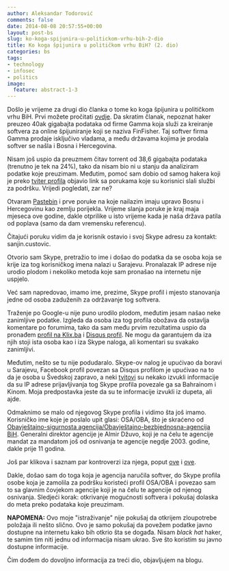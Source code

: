 ```yaml
---
author: Aleksandar Todorović
comments: false
date: 2014-08-08 20:57:55+00:00
layout: post-bs
slug: ko-koga-spijunira-u-politickom-vrhu-bih-2-dio
title: Ko koga špijunira u političkom vrhu BiH? (2. dio)
categories: bs
tags:
- technology
- infosec
- politics
image:
  feature: abstract-1-3
---
```


Došlo je vrijeme za drugi dio članka o tome ko koga špijunira u političkom vrhu BiH. Prvi možete pročitati [ovdje](http://aleksandartodorovic.wordpress.com/2014/08/07/ko-koga-spijunira-u-politickom-vrhu-bih/). Da skratim članak, nepoznat haker preuzeo 40ak gigabajta podataka od firme Gamma koja služi za kreiranje softvera za online špijuniranje koji se naziva FinFisher. Taj softver firma Gamma prodaje isključivo vladama, a među državama kojima je prodala softver se našla i Bosna i Hercegovina.

Nisam još uspio da preuzmem čitav torrent od 38,6 gigabajta podataka (trenutno je tek na 24%), tako da nisam bio ni u stanju da analiziram podatke koje preuzimam. Međutim, pomoć sam dobio od samog hakera koji je preko [tviter profila](https://twitter.com/GammaGroupPR) objavio link sa porukama koje su korisnici slali službi za podršku. Vrijedi pogledati, zar ne?

Otvaram [Pastebin](http://pastebin.com/raw.php?i=GN9wn7xn) i prve poruke na koje nailazim imaju upravo Bosnu i Hercegovinu kao zemlju porijekla. Vrijeme slanja poruke je kraj maja mjeseca ove godine, dakle otprilike u isto vrijeme kada je naša država patila od poplava (samo da dam vremensku referencu).

Čitajući poruku vidim da je korisnik ostavio i svoj Skype adresu za kontakt: sanjin.custovic.

Otvorio sam Skype, pretražio to ime i došao do podatka da se osoba koja se krije iza tog korisničkog imena nalazi u Sarajevu. Pronalazak IP adrese nije urodio plodom i nekoliko metoda koje sam pronašao na internetu nije uspjelo.

Već sam napredovao, imamo ime, prezime, Skype profil i mjesto stanovanja jedne od osoba zaduženih za održavanje tog softvera.

Traženje po Google-u nije puno urodilo plodom, međutim jesam našao neke zanimljive podatke. Izgleda da osoba iza tog profila obožava da ostavlja komentare po forumima, tako da sam među prvim rezultatima uspio da pronađem [profil na Klix.ba](http://www.klix.ba/profil/sanjin-custovic) i [Disqus profil](http://disqus.com/sanjincustovic/). Ne mogu da garantujem da iza njih stoji ista osoba kao i iza Skype naloga, ali komentari su svakako zanimljivi.

Međutim, nešto se tu nije podudaralo. Skype-ov nalog je upućivao da boravi u Sarajevu, Facebook profil povezan sa Disqus profilom je upućivao na to da je osoba u Švedskoj zapravo, a neki [tvitovi](https://twitter.com/Trojan7Sec/status/497461960121024514) su nekako izvukli informacije da su IP adrese prijavljivanja tog Skype profila povezale ga sa Bahrainom i Kinom. Moja predpostavka jeste da su te informacije izvukli iz dupeta, ali ajde.

Odmaknimo se malo od njegovog Skype profila i vidimo šta još imamo. Korisničko ime koje je poslalo upit glasi: OSA/OBA, što je skraćeno od [Obavještajno-sigurnosta agencija/Obavještajno-bezbjednosna-agencija BiH](http://www.osa-oba.gov.ba/indexbos.htm). Generalni direktor agencije je Almir Džuvo, koji je na čelu te agencije mandat za mandatom još od osnivanja te agencije negdje 2003. godine, dakle prije 11 godina.

Još par klikova i saznam par kontroverzi iza njega, poput [ove](http://croportal.ba/vijesti/bih/3932-direktor-obavjetajne-slube-almir-duvo-ima-monopol-u-dravnim-institucijama) i [ove](http://www.javno.ba/bih/uj-i-almir-duvo-pijun.html).

Dakle, došao sam do toga koja je agencija naručila softver, do Skype profila osobe koja je zamolila za podršku koristeći profil OSA/OBA i povezao sam to sa glavnim čovjekom agencije koji je na čelu te agencije od njenog osnivanja. Sledjeći korak: otkrivanje mogućnosti softvera i pokušaj dolaska do meta preko podataka koje preuzimam.

**NAPOMENA:** Ovo moje "istraživanje" nije pokušaj da otkrijem zloupotrebe položaja ili nešto slično. Ovo je samo pokušaj da povežem podatke javno dostupne na internetu kako bih otkrio šta se događa. Nisam _black hat_ haker, te samim tim niti jednu od informacija nisam ukrao. Sve što koristim su javno dostupne informacije.

Čim dođem do dovoljno informacija za treći dio, objavljujem na blogu.
